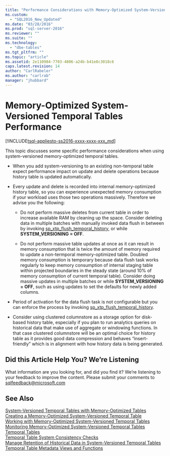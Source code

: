 ```yaml
---
title: "Performance Considerations with Memory-Optimized System-Versioned Temporal Tables | Microsoft Docs"
ms.custom: 
  - "SQL2016_New_Updated"
ms.date: "03/28/2016"
ms.prod: "sql-server-2016"
ms.reviewer: ""
ms.suite: ""
ms.technology: 
  - "dbe-tables"
ms.tgt_pltfrm: ""
ms.topic: "article"
ms.assetid: 2e110984-7703-4806-a24b-b41e8c3018c6
caps.latest.revision: 14
author: "CarlRabeler"
ms.author: "carlrab"
manager: "jhubbard"
---
```

# Memory-Optimized System-Versioned Temporal Tables Performance
[!INCLUDE[tsql-appliesto-ss2016-xxxx-xxxx-xxx_md](../../includes/tsql-appliesto-ss2016-xxxx-xxxx-xxx-md.md)]

  This topic discusses some specific performance considerations when using system-versioned memory-optimized temporal tables.  
  
-   When you add system-versioning to an existing non-temporal table expect performance impact on update and delete operations because history table is updated automatically.  
  
-   Every update and delete is recorded into internal memory-optimized history table, so you can experience unexpected memory consumption if your workload uses those two operations massively. Therefore we advise you the following:  
  
    -   Do not perform massive deletes from current table in order to increase available RAM by cleaning up the space. Consider deleting data in multiple batches with manually invoked data flush in between by invoking [sp_xtp_flush_temporal_history](../../relational-databases/system-stored-procedures/temporal-table-sp-xtp-flush-temporal-history.md), or while **SYSTEM_VERSIONING = OFF**.  
  
    -   Do not perform massive table updates at once as it can result in memory consumption that is twice the amount of memory required to update a non-termporal memory-optimized table. Doubled memory consumption is temporary because data flush task works regularly to keep memory consumption of internal staging table within projected boundaries in the steady state (around 10%  of memory consumption of current temporal table). Consider doing massive updates  in multiple batches or while **SYSTEM_VERSIONING = OFF**, such as using updates to set the defaults for newly added columns.  
  
-   Period of activation for the data flush task is not configurable but you can enforce the process by invoking [sp_xtp_flush_temporal_history](../../relational-databases/system-stored-procedures/temporal-table-sp-xtp-flush-temporal-history.md).  
  
-   Consider using clustered columnstore as a storage option for disk-based history table, especially if you plan to run analytics queries on historical data that make use of aggregate or windowing functions. In that case clustered columnstore will be an optimal choice for history table as it provides good data compression and behaves “insert-friendly” which is in alignment with how history data is being generated.  
  
## Did this Article Help You? We’re Listening  
 What information are you looking for, and did you find it? We’re listening to your feedback to improve the content. Please submit your comments to [sqlfeedback@microsoft.com](mailto:sqlfeedback@microsoft.com?subject=Your%20feedback%20about%20the%20Performance%20Considerations%20with%20Memory-Optimized%20System-Versioned%20Temporal%20Tables%20page)  
  
## See Also  
 [System-Versioned Temporal Tables with Memory-Optimized Tables](../../relational-databases/tables/system-versioned-temporal-tables-with-memory-optimized-tables.md)   
 [Creating a Memory-Optimized System-Versioned Temporal Table](../../relational-databases/tables/creating-a-memory-optimized-system-versioned-temporal-table.md)   
 [Working with Memory-Optimized System-Versioned Temporal Tables](../../relational-databases/tables/working-with-memory-optimized-system-versioned-temporal-tables.md)   
 [Monitoring Memory-Optimized System-Versioned Temporal Tables](../../relational-databases/tables/monitoring-memory-optimized-system-versioned-temporal-tables.md)   
 [Temporal Tables](../../relational-databases/tables/temporal-tables.md)   
 [Temporal Table System Consistency Checks](../../relational-databases/tables/temporal-table-system-consistency-checks.md)   
 [Manage Retention of Historical Data in System-Versioned Temporal Tables](../../relational-databases/tables/manage-retention-of-historical-data-in-system-versioned-temporal-tables.md)   
 [Temporal Table Metadata Views and Functions](../../relational-databases/tables/temporal-table-metadata-views-and-functions.md)  
  
  
